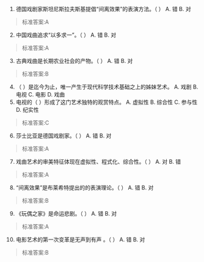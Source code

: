 1. 德国戏剧家斯坦尼斯拉夫斯基提倡“间离效果”的表演方法。（ ）
  A. 错  B. 对
>标准答案:A
 
2. 中国戏曲追求“以多求一”。（ ）
  A. 错  B. 对
>标准答案:A
 
3. 古典戏曲是长期农业社会的产物。（ ）
  A. 错  B. 对
>标准答案:B
 
4. （ ）是迄今为止，唯一产生于现代科学技术基础之上的姊妹艺术。
  A. 戏剧  B. 电视  C. 电影  D. 戏曲
5. 电视的（ ）形成了这门艺术独特的观赏特点。
  A. 虚拟性  B. 综合性  C. 参与性  D. 纪实性
>标准答案:C
 
6. 莎士比亚是德国戏剧家。（ ）
  A. 错  B. 对
>标准答案:A
 
7. 戏曲艺术的审美特征体现在虚拟性、程式化、综合性。（ ）
  A. 对  B. 错
>标准答案:A
 
8. “间离效果”是布莱希特提出的的表演理论。（ ）
  A. 错  B. 对
>标准答案:B
 
9. 《玩偶之家》是命运悲剧。（ ）
  A. 错  B. 对
>标准答案:A
 
10. 电影艺术的第一次变革是无声到有声 。（ ）
  A. 错  B. 对
>标准答案:B
 
